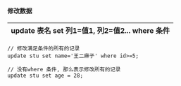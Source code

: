 #### 修改数据

|update 表名 set 列1=值1, 列2=值2... where 条件|
|-|

```
// 修改满足条件的所有的记录
update stu set name='王二麻子' where id>=5;

// 没有where 条件, 那么表示修改所有的记录
update stu set age = 28;
```


